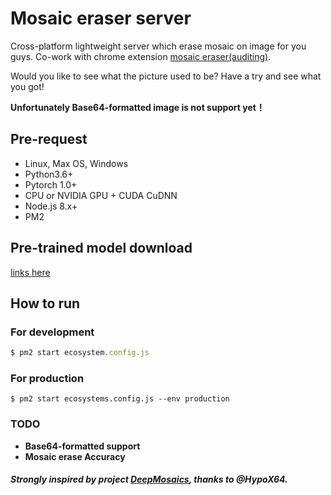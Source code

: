 # Mosaic eraser server
Cross-platform lightweight server which erase mosaic on image for you guys. Co-work with chrome extension [mosaic eraser(auditing)]().

Would you like to see what the picture used to be? Have a try and see what you got!

**Unfortunately Base64-formatted image is not support yet！**
 
## Pre-request
- Linux, Max OS, Windows
- Python3.6+ 
- Pytorch 1.0+
- CPU or NVIDIA GPU + CUDA CuDNN
- Node.js 8.x+
- PM2

## Pre-trained model download
[links here](https://github.com/HypoX64/DeepMosaics#get-pre_trained-models-and-test-video)

## How to run 
### For development
```javascript
$ pm2 start ecosystem.config.js
```

### For production
```
$ pm2 start ecosystems.config.js --env production
```

### TODO
- **Base64-formatted support**
- **Mosaic erase Accuracy**

##### Strongly inspired by project [DeepMosaics](https://github.com/HypoX64/DeepMosaics), thanks to @HypoX64. 

